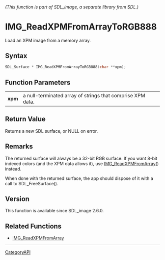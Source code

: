 ###### (This function is part of SDL_image, a separate library from SDL.)
# IMG_ReadXPMFromArrayToRGB888

Load an XPM image from a memory array.

## Syntax

```c
SDL_Surface * IMG_ReadXPMFromArrayToRGB888(char **xpm);

```

## Function Parameters

|             |                                                            |
| ----------- | ---------------------------------------------------------- |
| **xpm**     | a null-terminated array of strings that comprise XPM data. |

## Return Value

Returns a new SDL surface, or NULL on error.

## Remarks

The returned surface will always be a 32-bit RGB surface. If you want 8-bit
indexed colors (and the XPM data allows it), use
[IMG_ReadXPMFromArray](IMG_ReadXPMFromArray)() instead.

When done with the returned surface, the app should dispose of it with a
call to SDL_FreeSurface().

## Version

This function is available since SDL_image 2.6.0.

## Related Functions

* [IMG_ReadXPMFromArray](IMG_ReadXPMFromArray)

----
[CategoryAPI](CategoryAPI)

